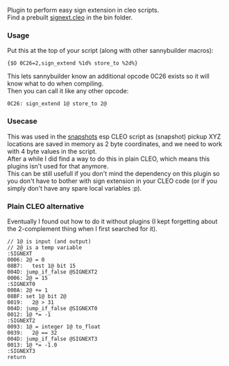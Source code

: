 Plugin to perform easy sign extension in cleo scripts.  
Find a prebuilt [signext.cleo](bin/signext.cleo) in the bin folder.

### Usage
Put this at the top of your script (along with other sannybuilder macros):
```
{$O 0C26=2,sign_extend %1d% store_to %2d%}
```
This lets sannybuilder know an additional opcode 0C26 exists so it will know what to do when compiling.  
Then you can call it like any other opcode:
```
0C26: sign_extend 1@ store_to 2@
```

### Usecase
This was used in the [snapshots](../../cleo/snapshots) esp CLEO script as (snapshot) pickup XYZ locations are saved in memory as 2 byte coordinates, and we need to work with 4 byte values in the script.  
After a while I did find a way to do this in plain CLEO, which means this plugins isn't used for that anymore.  
This can be still usefull if you don't mind the dependency on this plugin so you don't have to bother with sign extension in your CLEO code (or if you simply don't have any spare local variables :p).

### Plain CLEO alternative
Eventually I found out how to do it without plugins (I kept forgetting about the 2-complement thing when I first searched for it).
```
// 1@ is input (and output)
// 2@ is a temp variable
:SIGNEXT
0006: 2@ = 0
08B7:   test 1@ bit 15
004D: jump_if_false @SIGNEXT2
0006: 2@ = 15
:SIGNEXT0
000A: 2@ += 1
08BF: set 1@ bit 2@
0019:   2@ > 31
004D: jump_if_false @SIGNEXT0
0012: 1@ *= -1
:SIGNEXT2
0093: 1@ = integer 1@ to_float
0039:   2@ == 32
004D: jump_if_false @SIGNEXT3
0013: 1@ *= -1.0
:SIGNEXT3
return
```
